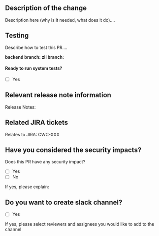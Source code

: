 ## Description of the change

Description here (why is it needed, what does it do)....

## Testing

Describe how to test this PR....

**backend branch:** 
**zli branch:** 

#### Ready to run system tests?

- [ ] Yes

## Relevant release note information

Release Notes:

## Related JIRA tickets

Relates to JIRA: CWC-XXX

## Have you considered the security impacts?

Does this PR have any security impact?

- [ ] Yes
- [ ] No

If yes, please explain:

## Do you want to create slack channel?
- [ ] Yes

If yes, please select reviewers and assignees you would like to add to the channel
